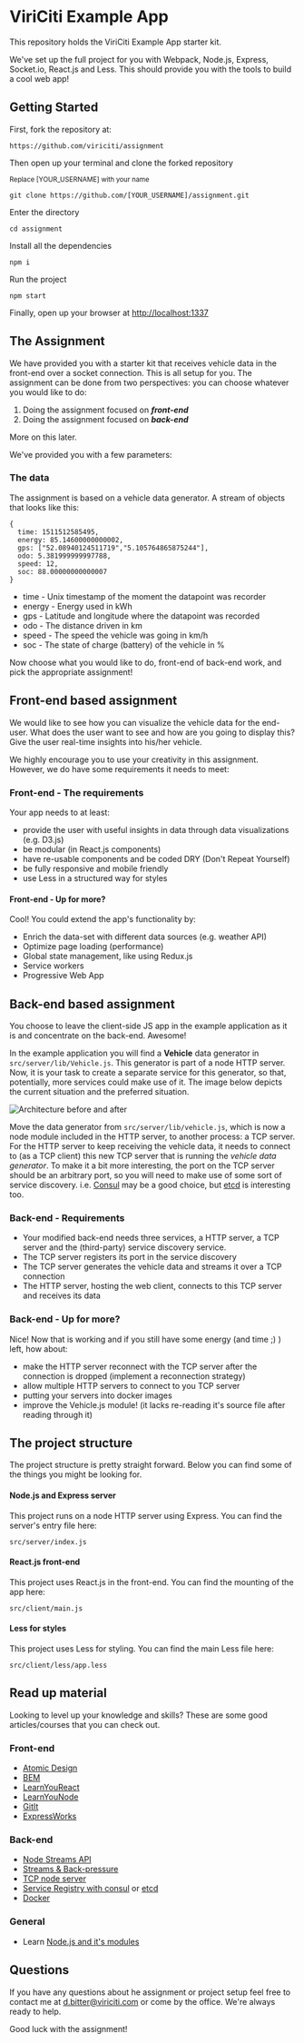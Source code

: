 # ViriCiti Example App
This repository holds the ViriCiti Example App starter kit.

We've set up the full project for you with Webpack, Node.js, Express, Socket.io, React.js and Less. This should provide you with the tools to build a cool web app!

## Getting Started
First, fork the repository at:

`https://github.com/viriciti/assignment`

Then open up your terminal and clone the forked repository

<sup>Replace [YOUR_USERNAME] with your name</sup>

`git clone https://github.com/[YOUR_USERNAME]/assignment.git`

Enter the directory

`cd assignment`

Install all the dependencies

`npm i`

Run the project

`npm start`

Finally, open up your browser at
<a href='http://localhost:1337'>http://localhost:1337</a>


## The Assignment
We have provided you with a starter kit that receives vehicle data in the front-end over a socket connection. This is all setup for you. The assignment can be done from two perspectives: you can choose whatever you would like to do:

1. Doing the assignment focused on **_front-end_**
1. Doing the assignment focused on **_back-end_**

More on this later.

We've provided you with a few parameters:

### The data
The assignment is based on a vehicle data generator. A stream of objects that looks like this:

```JS
{
  time: 1511512585495,
  energy: 85.14600000000002,
  gps: ["52.08940124511719","5.105764865875244"],
  odo: 5.381999999997788,
  speed: 12,
  soc: 88.00000000000007
}
```

* time - Unix timestamp of the moment the datapoint was recorder
* energy - Energy used in kWh
* gps - Latitude and longitude where the datapoint was recorded
* odo - The distance driven in km
* speed - The speed the vehicle was going in km/h
* soc - The state of charge (battery) of the vehicle in %

Now choose what you would like to do, front-end of back-end work, and pick the appropriate assignment!
## Front-end based assignment
We would like to see how you can visualize the vehicle data for the end-user. What does the user want to see and how are you going to display this? Give the user real-time insights into his/her vehicle.

We highly encourage you to use your creativity in this assignment. However, we do have some requirements it needs to meet:

### Front-end - The requirements
Your app needs to at least:

* provide the user with useful insights in data through data visualizations (e.g. D3.js)
* be modular (in React.js components)
* have re-usable components and be coded DRY (Don't Repeat Yourself)
* be fully responsive and mobile friendly
* use Less in a structured way for styles

#### Front-end - Up for more?
Cool! You could extend the app's functionality by:
* Enrich the data-set with different data sources (e.g. weather API)
* Optimize page loading (performance)
* Global state management, like using Redux.js
* Service workers
* Progressive Web App

## Back-end based assignment
You choose to leave the client-side JS app in the example application as it is and concentrate on the back-end. Awesome!

In the example application you will find a **Vehicle** data generator in `src/server/lib/Vehicle.js`. This generator is part of a node HTTP server. Now, it is your task to create a separate service for this generator, so that, potentially, more services could make use of it. The image below depicts the current situation and the preferred situation.

![Architecture before and after](images/architecture.png)

Move the data generator from `src/server/lib/vehicle.js`, which is now a node module included in the HTTP server, to another process: a TCP server. For the HTTP server to keep receiving the vehicle data, it needs to connect to  (as a TCP client) this new TCP server that is running the _vehicle data generator_. To make it a bit more interesting, the port on the TCP server should be an arbitrary port, so you will need to make use of some sort of service discovery. i.e. [Consul](www.consul.io) may be a good choice, but [etcd](https://coreos.com/etcd/) is interesting too.

### Back-end - Requirements
* Your modified back-end needs three services, a HTTP server, a TCP server and the (third-party) service discovery service.
* The TCP server registers its port in the service discovery
* The TCP server generates the vehicle data and streams it over a TCP connection
* The HTTP server, hosting the web client, connects to this TCP server and receives its data

### Back-end - Up for more?
Nice! Now that is working and if you still have some energy (and time ;) ) left, how about:
* make the HTTP server reconnect with the TCP server after the connection is dropped (implement a reconnection strategy)
* allow multiple HTTP servers to connect to you TCP server
*  putting your servers into docker images
* improve the Vehicle.js module! (it lacks re-reading it's source file after reading through it)

## The project structure
The project structure is pretty straight forward. Below you can find some of the things you might be looking for.

#### Node.js and Express server

This project runs on a node HTTP server using Express. You can find the server's entry file here:

`src/server/index.js`

#### React.js front-end

This project uses React.js in the front-end. You can find the mounting of the app here:

`src/client/main.js`

#### Less for styles

This project uses Less for styling. You can find the main Less file here:

`src/client/less/app.less`

## Read up material
Looking to level up your knowledge and skills? These are some good articles/courses that you can check out.

### Front-end
* [Atomic Design](http://atomicdesign.bradfrost.com/chapter-2/)
* [BEM](http://getbem.com/)
* [LearnYouReact](https://github.com/workshopper/learnyoureact)
* [LearnYouNode](https://github.com/workshopper/learnyounode)
* [GitIt](https://github.com/jlord/git-it-electron)
* [ExpressWorks](https://github.com/azat-co/expressworks)

### Back-end

* [Node Streams API](https://nodejs.org/api/stream.html)
* [Streams & Back-pressure](https://www.transitions-now.com/2015/12/06/merging-time-series-data-streams-a-node-js-streams-case-part-2/)
* [TCP node server](https://nodejs.org/api/net.html)
* [Service Registry with consul](https://www.consul.io/) or [etcd](https://coreos.com/etcd/)
* [Docker](https://www.docker.com/)

### General
* Learn [Node.js and it's modules](http://nodeschool.io/#workshoppers)

## Questions
If you have any questions about he assignment or project setup feel free to contact me at <a href='mailto:d.bitter@viriciti.com'>d.bitter@viriciti.com</a> or come by the office. We're always ready to help.

Good luck with the assignment!

